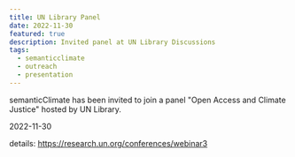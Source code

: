 ```yaml
---
title: UN Library Panel
date: 2022-11-30
featured: true
description: Invited panel at UN Library Discussions
tags:
  - semanticclimate
  - outreach
  - presentation
---
```


semanticClimate has been invited to join a panel "Open Access and Climate Justice" hosted by UN Library.

2022-11-30

details:
https://research.un.org/conferences/webinar3





